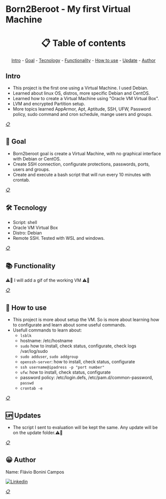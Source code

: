 # Born2Beroot - My first Virtual Machine

<h1 name ="content" align = "center">📋 Table of contents</h1>
<p align = "center">
  <a href = "#intro">Intro</a> -
  <a href = "#goal">Goal</a> -
  <a href = "#tec">Tecnology</a> -
  <a href = "#function">Functionality</a> -
  <a href = "#how">How to use</a> -
  <a href = "#update">Update</a> -
  <a href = "#author">Author</a>
</p>

<a name="intro"/> <h2> Intro </h2> </a>
- This project is the first one using a Virtual Machine. I used Debian.
- Learned about linux OS, distros, more specific Debian and CentOS.  
- Learned how to create a Virtual Machine using "Oracle VM Virtual Box".
- LVM and encrypted Partition setup.
- More topics learned AppArmor, Apt, Aptitude, SSH, UFW, Password policy, sudo command and cron schedule, mange users and groups.
<p></p>
<a href = "#content">📋</a>

<a name="goal"/> <h2> 🎯 Goal </h2> </a>
- Born2beroot goal is create a Virtual Machine, with no graphical interface with Debian or CentOS.
- Create SSH connection, configurate protections, passwords, ports, users and groups.
- Create and execute a bash script that will run every 10 minutes with crontab.
<p></p>
<a href = "#content">📋</a>

<a name="tec"/> <h2> 🛠️ Tecnology </h2> </a>
- Script: shell
- Oracle VM Virtual Box
- Distro: Debian
- Remote SSH. Tested with WSL and windows.
<p></p>
<a href = "#content">📋</a>

<a name="function"/> <h2> 📚 Functionality </h2> </a>

⚠️🚧 I will add a gif of the working VM ⚠️🚧

<p></p>
<a href = "#content">📋</a>

<a name="how"/> <h2> 📖 How to use </h2> </a>

- This project is more about setup the VM. So is more about learning how to configurate and learn about some useful commands.
- Usefull commands to learn about:
  - ```lsblk```
  - hostname: /etc/hostname
  - ```sudo``` how to install, check status, configurate, check logs /var/log/sudo
  - ```sudo adduser```, ```sudo addgroup``` 
  - ```openssh-server```: how to install, check status, configurate
  - ```ssh username@ipadress -p "port number"```
  - ```ufw```: how to install, check status, configurate
  - password policy: /etc/login.defs, /etc/pam.d/common-password, ```passwd```
  - ```crontab -e```

<p></p>
<a href = "#content">📋</a>

<a name="update"/> <h2> 🆙 Updates </h2> </a>
- The script I sent to evaluation will be kept the same. Any update will be on the update folder.⚠️🚧
<p></p>
<a href = "#content">📋</a>

<a name="author"/> <h2> 😀 Author </h2> </a>
Name: Flávio Bonini Campos
<p></p>

[![Linkedin](https://img.shields.io/badge/LinkedIn-0077B5?style=for-the-badge&logo=linkedin&logoColor=white)](https://www.linkedin.com/in/flaviobc88/)
<p></p>
<a href = "#content">📋</a>
<p></p>
